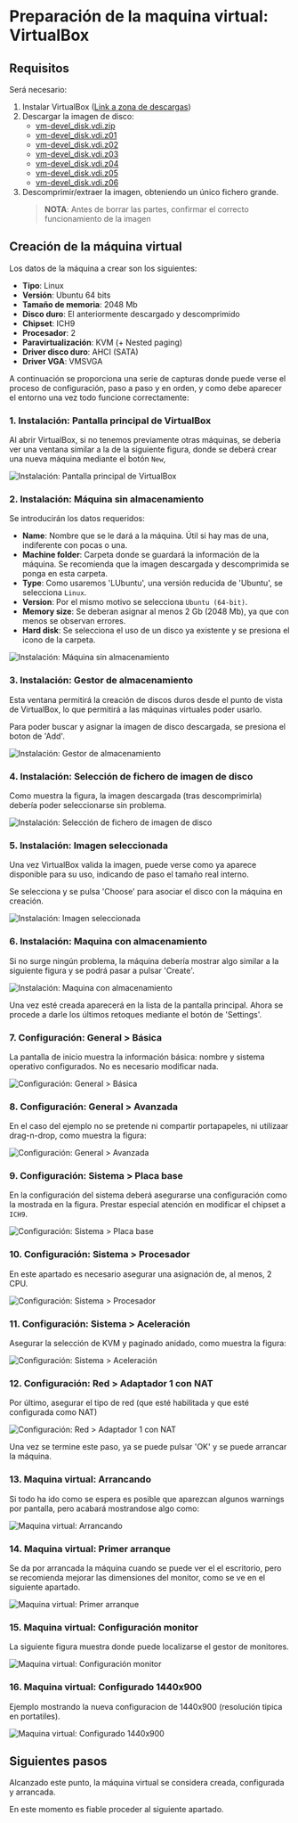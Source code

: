 # Preparación de la maquina virtual: VirtualBox

## Requisitos

Será necesario:

1. Instalar VirtualBox ([Link a zona de descargas](https://www.virtualbox.org/wiki/Downloads))
2. Descargar la imagen de disco:
    - [vm-devel_disk.vdi.zip](https://laboratorio-ris.gitlab.io/vm-devel_disk/vdi/zip/vm-devel_disk.vdi.zip)
    - [vm-devel_disk.vdi.z01](https://laboratorio-ris.gitlab.io/vm-devel_disk/vdi/z01/vm-devel_disk.vdi.z01)
    - [vm-devel_disk.vdi.z02](https://laboratorio-ris.gitlab.io/vm-devel_disk/vdi/z02/vm-devel_disk.vdi.z02)
    - [vm-devel_disk.vdi.z03](https://laboratorio-ris.gitlab.io/vm-devel_disk/vdi/z03/vm-devel_disk.vdi.z03)
    - [vm-devel_disk.vdi.z04](https://laboratorio-ris.gitlab.io/vm-devel_disk/vdi/z04/vm-devel_disk.vdi.z04)
    - [vm-devel_disk.vdi.z05](https://laboratorio-ris.gitlab.io/vm-devel_disk/vdi/z05/vm-devel_disk.vdi.z05)
    - [vm-devel_disk.vdi.z06](https://laboratorio-ris.gitlab.io/vm-devel_disk/vdi/z06/vm-devel_disk.vdi.z06)
3. Descomprimir/extraer la imagen, obteniendo un único fichero grande.
    > **NOTA**: Antes de borrar las partes, confirmar el correcto funcionamiento de la imagen

## Creación de la máquina virtual

Los datos de la máquina a crear son los siguientes:

- **Tipo**: Linux
- **Versión**: Ubuntu 64 bits
- **Tamaño de memoria**: 2048 Mb
- **Disco duro**: El anteriormente descargado y descomprimido
- **Chipset**: ICH9
- **Procesador**: 2
- **Paravirtualización**: KVM (+ Nested paging)
- **Driver disco duro**: AHCI (SATA)
- **Driver VGA**: VMSVGA

A continuación se proporciona una serie de capturas donde puede verse el proceso de configuración, paso a paso y en orden, y como debe aparecer el entorno una vez todo funcione correctamente:

### 1. Instalación: Pantalla principal de VirtualBox

Al abrir VirtualBox, si no tenemos previamente otras máquinas, se deberia ver una ventana similar a la de la siguiente figura, donde se deberá crear una nueva máquina mediante el botón `New`,

![Instalación: Pantalla principal de VirtualBox](../img/vbox_main-screen.png)

### 2. Instalación: Máquina sin almacenamiento

Se introducirán los datos requeridos:

- **Name**: Nombre que se le dará a la máquina. Útil si hay mas de una, indiferente con pocas o una.
- **Machine folder**: Carpeta donde se guardará la información de la máquina. Se recomienda que la imagen descargada y descomprimida se ponga en esta carpeta.
- **Type**: Como usaremos 'LUbuntu', una versión reducida de 'Ubuntu', se selecciona `Linux`.
- **Version**: Por el mismo motivo se selecciona `Ubuntu (64-bit)`.
- **Memory size**: Se deberan asignar al menos 2 Gb (2048 Mb), ya que con menos se observan errores.
- **Hard disk**: Se selecciona el uso de un disco ya existente y se presiona el icono de la carpeta.

![Instalación: Máquina sin almacenamiento](../img/vbox_new-machine_no-disk.png)

### 3. Instalación: Gestor de almacenamiento

Esta ventana permitirá la creación de discos duros desde el punto de vista de VirtualBox, lo que permitirá a las máquinas virtuales poder usarlo.

Para poder buscar y asignar la imagen de disco descargada, se presiona el boton de 'Add'.

![Instalación: Gestor de almacenamiento](../img/vbox_new-machine_new-disk_empty.png)

### 4. Instalación: Selección de fichero de imagen de disco

Como muestra la figura, la imagen descargada (tras descomprimirla) debería poder seleccionarse sin problema.

![Instalación: Selección de fichero de imagen de disco](../img/vbox_new-machine_new-disk_open.png)

### 5. Instalación: Imagen seleccionada

Una vez VirtualBox valida la imagen, puede verse como ya aparece disponible para su uso, indicando de paso el tamaño real interno.

Se selecciona y se pulsa 'Choose' para asociar el disco con la máquina en creación.

![Instalación: Imagen seleccionada](../img/vbox_new-machine_new-disk_ok.png)

### 6. Instalación: Maquina con almacenamiento

Si no surge ningún problema, la máquina debería mostrar algo similar a la siguiente figura y se podrá pasar a pulsar 'Create'.

![Instalación: Maquina con almacenamiento](../img/vbox_new-machine_with-disk.png)

Una vez esté creada aparecerá en la lista de la pantalla principal. Ahora se procede a darle los últimos retoques mediante el botón de 'Settings'.

### 7. Configuración: General > Básica

La pantalla de inicio muestra la información básica: nombre y sistema operativo configurados. No es necesario modificar nada.

![Configuración: General > Básica](../img/vbox_vm-devel_details-general-basic.png)

### 8. Configuración: General > Avanzada

En el caso del ejemplo no se pretende ni compartir portapapeles, ni utilizaar drag-n-drop, como muestra la figura:

![Configuración: General > Avanzada](../img/vbox_vm-devel_details-general-advanced.png)

### 9. Configuración: Sistema > Placa base

En la configuración del sistema deberá asegurarse una configuración como la mostrada en la figura. Prestar especial atención en modificar el chipset a `ICH9`.

![Configuración: Sistema > Placa base](../img/vbox_vm-devel_details-system-motherboard.png)

### 10. Configuración: Sistema > Procesador

En este apartado es necesario asegurar una asignación de, al menos, 2 CPU.

![Configuración: Sistema > Procesador](../img/vbox_vm-devel_details-system-processor.png)

### 11. Configuración: Sistema > Aceleración

Asegurar la selección de KVM y paginado anidado, como muestra la figura:

![Configuración: Sistema > Aceleración](../img/vbox_vm-devel_details-system-acceleration.png)

### 12. Configuración: Red > Adaptador 1 con NAT

Por último, asegurar el tipo de red (que esté habilitada y que esté configurada como NAT)

![Configuración: Red > Adaptador 1 con NAT](../img/vbox_vm-devel_details-network-adapter-1.png)

Una vez se termine este paso, ya se puede pulsar 'OK' y se puede arrancar la máquina.

### 13. Maquina virtual: Arrancando

Si todo ha ido como se espera es posible que aparezcan algunos warnings por pantalla, pero acabará mostrandose algo como:

![Maquina virtual: Arrancando](../img/vbox_vm-devel_starting.png)

### 14. Maquina virtual: Primer arranque

Se da por arrancada la máquina cuando se puede ver el el escritorio, pero se recomienda mejorar las dimensiones del monitor, como se ve en el siguiente apartado.

![Maquina virtual: Primer arranque](../img/vbox_vm-devel_first-run.png)

### 15. Maquina virtual: Configuración monitor

La siguiente figura muestra donde puede localizarse el gestor de monitores.

![Maquina virtual: Configuración monitor](../img/vbox_vm-devel_configure-monitor_menu.png)

### 16. Maquina virtual: Configurado 1440x900

Ejemplo mostrando la nueva configuracion de 1440x900 (resolución tipica en portatiles).

![Maquina virtual: Configurado 1440x900](../img/vbox_vm-devel_configure-monitor_saved.png)

## Siguientes pasos

Alcanzado este punto, la máquina virtual se considera creada, configurada y arrancada.

En este momento es fiable proceder al siguiente apartado.
